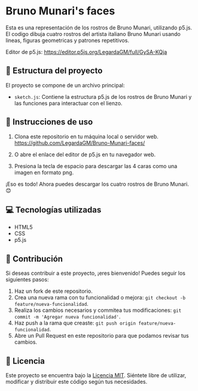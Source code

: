 # Bruno Munari's faces

Esta es una representación de los rostros de Bruno Munari, utilizando p5.js. El codigo dibuja cuatro rostros del artista italiano Bruno Munari usando lineas, figuras geometricas y patrones repetitivos.

Editor de p5.js: https://editor.p5js.org/LegardaGM/full/GySA-KQja

## 📂 Estructura del proyecto

El proyecto se compone de un archivo principal:

- `sketch.js`: Contiene la estructura p5.js de los rostros de Bruno Munari y las funciones para interactuar con el lienzo.

## 🚀 Instrucciones de uso

1. Clona este repositorio en tu máquina local o servidor web.
https://github.com/LegardaGM/Bruno-Munari-faces/

2. O abre el enlace del editor de p5.js en tu navegador web.

3. Presiona la tecla de espacio para descargar las 4 caras como una imagen en formato png.

¡Eso es todo! Ahora puedes descargar los cuatro rostros de Bruno Munari. 😊

## 💻 Tecnologías utilizadas

- HTML5
- CSS
- p5.js

## 🤝 Contribución

Si deseas contribuir a este proyecto, ¡eres bienvenido! Puedes seguir los siguientes pasos:

1. Haz un fork de este repositorio.
2. Crea una nueva rama con tu funcionalidad o mejora: `git checkout -b feature/nueva-funcionalidad`.
3. Realiza los cambios necesarios y commitea tus modificaciones: `git commit -m 'Agregar nueva funcionalidad'`.
4. Haz push a la rama que creaste: `git push origin feature/nueva-funcionalidad`.
5. Abre un Pull Request en este repositorio para que podamos revisar tus cambios.

## 📄 Licencia

Este proyecto se encuentra bajo la [Licencia MIT](LICENSE). Siéntete libre de utilizar, modificar y distribuir este código según tus necesidades.
